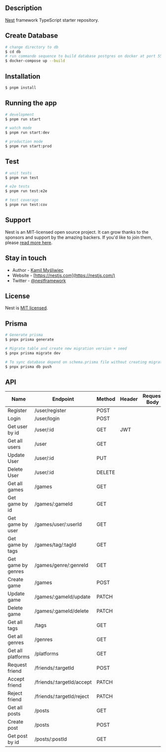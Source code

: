 ## Description

[Nest](https://github.com/nestjs/nest) framework TypeScript starter repository.

## Create Database

```bash
# change directory to db
$ cd db
# run commande sequence to build database postgres on docker at port 5555
$ docker-compose up --build
```

## Installation

```bash
$ pnpm install
```

## Running the app

```bash
# development
$ pnpm run start

# watch mode
$ pnpm run start:dev

# production mode
$ pnpm run start:prod
```

## Test

```bash
# unit tests
$ pnpm run test

# e2e tests
$ pnpm run test:e2e

# test coverage
$ pnpm run test:cov
```

## Support

Nest is an MIT-licensed open source project. It can grow thanks to the sponsors and support by the amazing backers. If you'd like to join them, please [read more here](https://docs.nestjs.com/support).

## Stay in touch

- Author - [Kamil Myśliwiec](https://kamilmysliwiec.com)
- Website - [https://nestjs.com](https://nestjs.com/)
- Twitter - [@nestframework](https://twitter.com/nestframework)

## License

Nest is [MIT licensed](LICENSE).

## Prisma

```bash
# Generate prisma
$ pnpx prisma generate

# Migrate table and create new migration version + seed
$ pnpx prisma migrate dev

# To sync database depend on schema.prisma file without creating migration version
$ pnpx prisma db push
```

## API

| Name               | Endpoint                  | Method | Header | Request Body | Response Code | Remark              |
| ------------------ | ------------------------- | ------ | ------ | ------------ | ------------- | ------------------- |
| Register           | /user/register            | POST   |        |              |               |                     |
| Login              | /user/login               | POST   |        |              |               |                     |
| Get user by id     | /user/:id                 | GET    | JWT    |              |               |                     |
| Get all users      | /user                     | GET    |        |              |               |                     |
| Update User        | /user/:id                 | PUT    |        |              |               |                     |
| Delete User        | /user/:id                 | DELETE |        |              |               |                     |
| Get all games      | /games                    | GET    |        |              |               | verified&non-delete |
| Get game by id     | /games/:gameId            | GET    |        |              |               |                     |
| Get game by user   | /games/user/:userId       | GET    |        |              |               |                     |
| Get game by tags   | /games/tag/:tagId         | GET    |        |              |               |
| Get game by genres | /games/genre/:genreId     | GET    |        |              |               |
| Create game        | /games                    | POST   |        |              |               | non-verified        |
| Update game        | /games/:gameId/update     | PATCH  |        |              |               |                     |
| Delete game        | /games/:gameId/delete     | PATCH  |        |              |               |                     |
| Get all tags       | /tags                     | GET    |        |              |               |
| Get all genres     | /genres                   | GET    |        |              |               |
| Get all platforms  | /platforms                | GET    |        |              |               |
| Request friend     | /friends/:targetId        | POST   |        |              |               |                     |
| Accept friend      | /friends/:targetId/accept | PATCH  |        |              |               |                     |
| Reject friend      | /friends/:targetId/reject | PATCH  |        |              |               |                     |
| Get all posts      | /posts                    | GET    |        |              |               | non-deleted         |
| Create post        | /posts                    | POST   |        |              |               |                     |
| Get post by id     | /posts/:postId            | GET    |        |              |               | include owned user  |
